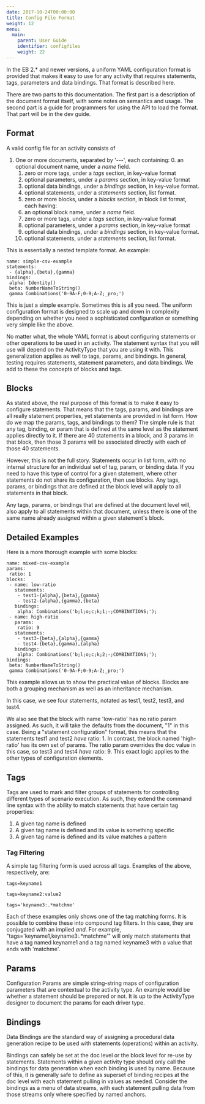```yaml
---
date: 2017-10-24T00:00:00
title: Config File Format
weight: 12
menu:
  main:
    parent: User Guide
    identifier: configfiles
    weight: 22
---
```


In the EB 2.* and newer versions, a uniform YAML configuration format is
provided that makes it easy to use for any activity that requires
statements, tags, parameters and data bindings. That format is described here.

There are two parts to this documentation. The first part is a description of
the document format itself, with some notes on semantics and usage. The second
part is a guide for programmers for using the API to load the format. That part will
be in the dev guide.

## Format

A valid config file for an activity consists of

1. One or more documents, separated by '---', each containing:
   0. an optional document name, under a *name* field.
   1. zero or more tags, under a *tags* section, in key-value format
   2. optional parameters, under a *params* section, in key-value format
   3. optional data bindings, under a *bindings* section, in key-value format.
   4. optional statements, under a *statements* section, list format.
   5. zero or more blocks, under a *blocks* section, in block list format, each having:
     0. an optional block name, under a *name* field.
     1. zero or more tags, under a *tags* section, in key-value format
     2. optional parameters, under a *params* section, in key-value format
     3. optional data bindings, under a *bindings* section, in key-value format.
     4. optional statements, under a *statements* section, list format.

This is essentially a nested template format. An example:

    name: simple-csv-example
    statements:
     - {alpha},{beta},{gamma}
    bindings:
     alpha: Identity()
     beta: NumberNameToString()
     gamma Combinations('0-9A-F;0-9;A-Z;_pro;')

This is just a simple example. Sometimes this is all you need. The uniform
configuration format is designed to scale up and down in complexity depending
on whether you need a sophisticated configuration or something very simple like
the above.

No matter what, the whole YAML format is about configuring statements or other
operations to be used in an activity. The statement syntax that you will use
will depend on the ActivityType that you are using it with. This generalization
applies as well to tags, params, and bindings. In general, testing requires
statements, statement parameters, and data bindings. We add to these the
concepts of blocks and tags.

## Blocks

As stated above, the real purpose of this format is to make it easy to configure
statements. That means that the tags, params, and bindings are all really
statement properties, yet statements are provided in list form. How do we map
the params, tags, and bindings to them? The simple rule is that any tag,
binding, or param that is defined at the same level as the statement applies
directly to it. If there are 40 statements in a block, and 3 params in that
block, then those 3 params will be associated directly with each of those 40
statements.

However, this is not the full story. Statements occur in list form, with no
internal structure for an individual set of tag, param, or binding data. If you
need to have this type of control for a given statement, where other statements
do not share its configuration, then use blocks. Any tags, params, or bindings
that are defined at the block level will apply to all statements in that block.

Any tags, params, or bindings that are defined at the document level will,
also apply to all statements within that document, unless there is one of the
same name already assigned within a given statement's block.

## Detailed Examples

Here is a more thorough example with some blocks:

    name: mixed-csv-example
    params:
     ratio: 1
    blocks:
     - name: low-ratio
       statements:
        - test1-{alpha},{beta},{gamma}
        - test2-{alpha},{gamma},{beta}
       bindings:
        alpha: Combinations('b;l;o;c;k;1;-;COMBINATIONS;');
     - name: high-ratio
       params:
        ratio: 9
       statements:
        - test3-{beta},{alpha},{gamma}
        - test4-{beta},{gamma},{alpha}
       bindings:
        alpha: Combinations('b;l;o;c;k;2;-;COMBINATIONS;');
    bindings:
     beta: NumberNameToString()
     gamma Combinations('0-9A-F;0-9;A-Z;_pro;')

This example allows us to show the practical value of blocks.
Blocks are both a grouping mechanism as well as an inheritance mechanism.

In this case, we see four statements, notated as test1, test2, test3, and test4.

We also see that the block with name 'low-ratio' has no ratio param assigned.
As such, it will take the defaults from the document, "1" in this case.
Being a "statement configuration" format, this means that the statements
test1 and test2 *have* ratio: 1. In contrast, the block named 'high-ratio' has
its own set of params. The ratio param overrides the doc value in this case, so
test3 and test4 *have* ratio: 9. This exact logic applies to the other types
of configuration elements.

## Tags

Tags are used to mark and filter groups of statements for controlling different
types of scenario execution. As such, they extend the command line syntax with
the ability to match statements that have certain tag properties:

1. A given tag name is defined
2. A given tag name is defined and its value is something specific
3. A given tag name is defined and its value matches a pattern

### Tag Filtering

A simple tag filtering form is used across all tags. Examples of the above, respectively,
are:

    tags=keyname1

    tags=keyname2:value2

    tags='keyname3:.*matchme'

Each of these examples only shows one of the tag matching forms. It is possible to combine
these into compound tag filters. In this case, they are conjugated with an implied *and*.
For example, "tags='keyname1,keyname3:.*matchme'" will only match statements that have a tag
named keyname1 and a tag named keyname3 with a value that ends with 'matchme'.

## Params

Configuration Params are simple string-string maps of configuration parameters that are
contextual to the activity type. An example would be whether a statement should be prepared
or not. It is up to the ActivityType designer to document the params for each driver type.

## Bindings

Data Bindings are the standard way of assigning a procedural data generation recipe to
be used with statements (operations) within an activity.

Bindings can safely be set at the doc level or the block level for re-use by
statements. Statements within a given activity type should only call the
bindings for data generation when each binding is used by name. Because of this,
it is generally safe to define as superset of binding recipes at the doc level
with each statement pulling in values as needed. Consider the bindings as a menu
of data streams, with each statement pulling data from those streams only where
specified by named anchors.